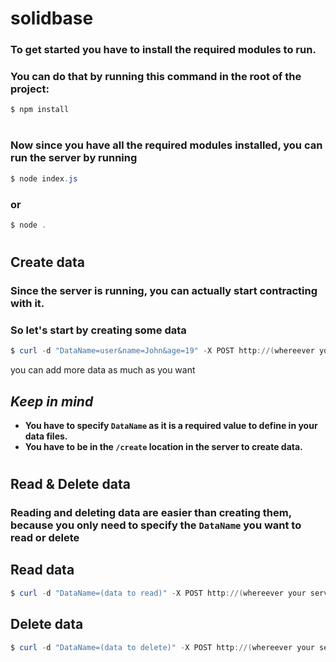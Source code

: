 # **solidbase**

### To get started you have to install the required modules to run.
### You can do that by running this command in the root of the project:
```powershell
$ npm install
```
#
### Now since you have all the required modules installed, you can run the server by running
```powershell
$ node index.js
```
### or
```powershell
$ node .
```

#
## **Create data**
### Since the server is running, you can actually start contracting with it.
### So let's start by creating some data
```powershell
$ curl -d "DataName=user&name=John&age=19" -X POST http://(whereever your server is running at)/create
```
you can add more data as much as you want 

## ***Keep in mind***
* **You have to specify `DataName` as it is a required value to define in your data files.**
* **You have to be in the `/create` location in the server to create data.**

#

## **Read & Delete data**
### Reading and deleting data are easier than creating them, because you only need to specify the `DataName` you want to read or delete

## Read data
```powershell
$ curl -d "DataName=(data to read)" -X POST http://(whereever your server is running at)/read
```
## Delete data
```powershell
$ curl -d "DataName=(data to delete)" -X POST http://(whereever your server is running at)/delete
```